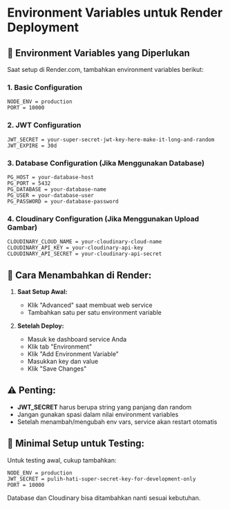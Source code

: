 # Environment Variables untuk Render Deployment

## 🔧 **Environment Variables yang Diperlukan**

Saat setup di Render.com, tambahkan environment variables berikut:

### **1. Basic Configuration**
```
NODE_ENV = production
PORT = 10000
```

### **2. JWT Configuration**
```
JWT_SECRET = your-super-secret-jwt-key-here-make-it-long-and-random
JWT_EXPIRE = 30d
```

### **3. Database Configuration (Jika Menggunakan Database)**
```
PG_HOST = your-database-host
PG_PORT = 5432
PG_DATABASE = your-database-name
PG_USER = your-database-user
PG_PASSWORD = your-database-password
```

### **4. Cloudinary Configuration (Jika Menggunakan Upload Gambar)**
```
CLOUDINARY_CLOUD_NAME = your-cloudinary-cloud-name
CLOUDINARY_API_KEY = your-cloudinary-api-key
CLOUDINARY_API_SECRET = your-cloudinary-api-secret
```

## 📝 **Cara Menambahkan di Render:**

1. **Saat Setup Awal:**
   - Klik "Advanced" saat membuat web service
   - Tambahkan satu per satu environment variable

2. **Setelah Deploy:**
   - Masuk ke dashboard service Anda
   - Klik tab "Environment"
   - Klik "Add Environment Variable"
   - Masukkan key dan value
   - Klik "Save Changes"

## ⚠️ **Penting:**
- **JWT_SECRET** harus berupa string yang panjang dan random
- Jangan gunakan spasi dalam nilai environment variables
- Setelah menambah/mengubah env vars, service akan restart otomatis

## 🎯 **Minimal Setup untuk Testing:**
Untuk testing awal, cukup tambahkan:
```
NODE_ENV = production
JWT_SECRET = pulih-hati-super-secret-key-for-development-only
PORT = 10000
```

Database dan Cloudinary bisa ditambahkan nanti sesuai kebutuhan.
